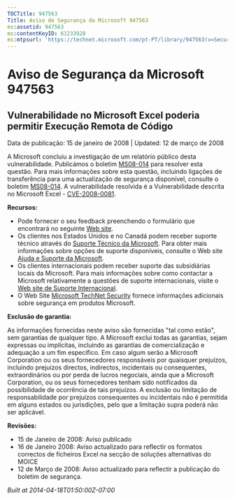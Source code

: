 ```yaml
---
TOCTitle: 947563
Title: Aviso de Segurança da Microsoft 947563
ms:assetid: 947563
ms:contentKeyID: 61233928
ms:mtpsurl: 'https://technet.microsoft.com/pt-PT/library/947563(v=Security.10)'
---
```




Aviso de Segurança da Microsoft 947563
======================================

Vulnerabilidade no Microsoft Excel poderia permitir Execução Remota de Código
-----------------------------------------------------------------------------

Data de publicação: 15 de janeiro de 2008 | Updated: 12 de março de 2008

A Microsoft concluiu a investigação de um relatório público desta vulnerabilidade. Publicámos o boletim [MS08-014](http://technet.microsoft.com/security/bulletin/ms08-014) para resolver esta questão. Para mais informações sobre esta questão, incluindo ligações de transferência para uma actualização de segurança disponível, consulte o boletim [MS08-014](http://technet.microsoft.com/security/bulletin/ms08-014). A vulnerabilidade resolvida é a Vulnerabilidade descrita no Microsoft Excel - [CVE-2008-0081](http://www.cve.mitre.org/cgi-bin/cvename.cgi?name=cve-2008-0081).

**Recursos:**

-   Pode fornecer o seu feedback preenchendo o formulário que encontrará no seguinte [Web site](https://support.microsoft.com/common/survey.aspx?scid=sw;en;1257&amp;showpage=1&amp;ws=technet&amp;sd=tech).
-   Os clientes nos Estados Unidos e no Canadá podem receber suporte técnico através do [Suporte Técnico da Microsoft](http://go.microsoft.com/fwlink/?linkid=21131). Para obter mais informações sobre opções de suporte disponíveis, consulte o Web site [Ajuda e Suporte da Microsoft](http://support.microsoft.com/).
-   Os clientes internacionais podem receber suporte das subsidiárias locais da Microsoft. Para mais informações sobre como contactar a Microsoft relativamente a questões de suporte internacionais, visite o [Web site de Suporte Internacional](http://go.microsoft.com/fwlink/?linkid=21155).
-   O Web Site [Microsoft TechNet Security](http://go.microsoft.com/fwlink/?linkid=21132) fornece informações adicionais sobre segurança em produtos Microsoft.

**Exclusão de garantia:**

As informações fornecidas neste aviso são fornecidas "tal como estão", sem garantias de qualquer tipo. A Microsoft exclui todas as garantias, sejam expressas ou implícitas, incluindo as garantias de comercialização e adequação a um fim específico. Em caso algum serão a Microsoft Corporation ou os seus fornecedores responsáveis por quaisquer prejuízos, incluindo prejuízos directos, indirectos, incidentais ou consequentes, extraordinários ou por perda de lucros negociais, ainda que a Microsoft Corporation, ou os seus fornecedores tenham sido notificados da possibilidade de ocorrência de tais prejuízos. A exclusão ou limitação de responsabilidade por prejuízos consequentes ou incidentais não é permitida em alguns estados ou jurisdições, pelo que a limitação supra poderá não ser aplicável.

**Revisões:**

-   15 de Janeiro de 2008: Aviso publicado
-   16 de Janeiro 2008: Aviso actualizado para reflectir os formatos correctos de ficheiros Excel na secção de soluções alternativas do MOICE
-   12 de Março de 2008: Aviso actualizado para reflectir a publicação do boletim de segurança.

*Built at 2014-04-18T01:50:00Z-07:00*

